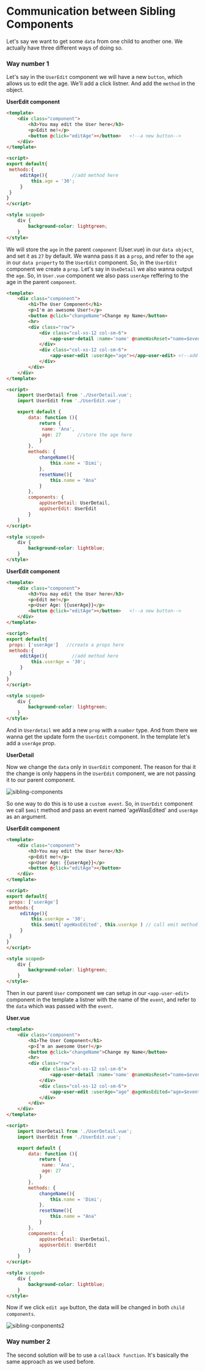 # Communication between Sibling Components

Let's say we want to get some `data` from one child to another one. We actually have three different ways of doing so. 

### Way number 1

Let's say in the `UserEdit` component we will have a new `button`, which allows us to edit the age. We'll add a click listner. And add the `method` in the object. 

**UserEdit component**

```html
<template>
    <div class="component">
        <h3>You may edit the User here</h3>
        <p>Edit me!</p>
        <button @click="editAge"></button>   <!--a new button-->
    </div>
</template>

<script>
export default{
 methods:{
     editAge(){         //add method here
         this.age = '30';
     }
 }
}
</script>

<style scoped>
    div {
        background-color: lightgreen;
    }
</style>
```

We will store the `age` in the parent `component` (User.vue) in our `data object`, and set it as `27` by default. We wanna pass it as a `prop`, and refer to the `age` in our `data property` to the `UserEdit` component. So, in the `UserEdit` component we create a `prop`. Let's say in `UseDetail` we also wanna output the `age`. So, in `User.vue` component we also pass `userAge` reffering to the age in the parent `component`. 


```html
<template>
    <div class="component">
        <h1>The User Component</h1>
        <p>I'm an awesome User!</p>
        <button @click="changeName">Change my Name</button>
        <hr>
        <div class="row">
            <div class="col-xs-12 col-sm-6">
                <app-user-detail :name='name' @nameWasReset="name=$event" :resetFn="resetName" :userAge="age"></app-user-detail>   <!--add as a prop-->
            </div>
            <div class="col-xs-12 col-sm-6">
                <app-user-edit :userAge="age"></app-user-edit> <!--add as a prop-->
            </div>
        </div>
    </div>
</template>

<script>
    import UserDetail from './UserDetail.vue';
    import UserEdit from './UserEdit.vue';

    export default {
        data: function (){
            return {
             name: 'Ana',
             age: 27      //store the age here 
            }
        },
        methods: {
            changeName(){
                this.name = 'Dimi';
            },
            resetName(){
                this.name = "Ana"
            }
        },
        components: {
            appUserDetail: UserDetail,
            appUserEdit: UserEdit
        }
    }
</script>

<style scoped>
    div {
        background-color: lightblue;
    }
</style>
```
**UserEdit component**

```html
<template>
    <div class="component">
        <h3>You may edit the User here</h3>
        <p>Edit me!</p>
        <p>User Age: {{userAge}}</p>
        <button @click="editAge"></button>   <!--a new button-->
    </div>
</template>

<script>
export default{
 props: ['userAge']   //create a props here
 methods:{
     editAge(){         //add method here
         this.userAge = '30';
     }
 }
}
</script>

<style scoped>
    div {
        background-color: lightgreen;
    }
</style>
```

And in `Userdetail` we add a new `prop` with a `number` type. And from there we wanna get the update form the `UserEdit` component. In the template let's add a `userAge` prop. 

**UserDetail**
<template>
    <div class="component">
        <h3>You may view the User Details here</h3>
        <p>Many Details</p>
        <p>User Name: {{switchName()}}</p>
         <p>User Age: {{userAge}}</p>    <!--userAge property-->
        <button @click="resetName">Reset the Name</button>
         <button @click="resetFn()">Reset the Name</button>
    </div>
</template>

<script>
export default {
    props: {
        name: {
            type: String
            },
        resetFn: Function,
        userAge: Number  //new prop 
            },
    methods: {
     switchName(){
      return this.name.split('').reverse().join('');
     },
     resetName(){
         this.name = "Max";
         this.$emit('nameWasReset', this.name)
     }
    }
}
</script>

<style scoped>
    div {
        background-color: lightcoral;
    }
</style>

Now we change the `data` only in `UserEdit` component. The reason for thai it the change is only happens in the `UserEdit` component, we are not passing it to our parent component. 

![sibling-components](../sibling-components.png)

So one way to do this is to use a `custom event`. So, in `UserEdit` component we call `$emit` method and pass an event named 'ageWasEdited' and `userAge` as an argument. 

**UserEdit component**

```html
<template>
    <div class="component">
        <h3>You may edit the User here</h3>
        <p>Edit me!</p>
        <p>User Age: {{userAge}}</p>
        <button @click="editAge"></button>   
    </div>
</template>

<script>
export default{
 props: ['userAge']   
 methods:{
     editAge(){         
         this.userAge = '30';
         this.$emit('ageWasEdited', this.userAge ) // call emit method 
     }
 }
}
</script>

<style scoped>
    div {
        background-color: lightgreen;
    }
</style>
```

Then in our parent `User` component we can setup in our `<app-user-edit>` component in the template a listner with the name of the `event`, and refer to the `data` which was passed with the `event`. 

**User.vue**

```html
<template>
    <div class="component">
        <h1>The User Component</h1>
        <p>I'm an awesome User!</p>
        <button @click="changeName">Change my Name</button>
        <hr>
        <div class="row">
            <div class="col-xs-12 col-sm-6">
                <app-user-detail :name='name' @nameWasReset="name=$event" :resetFn="resetName" :userAge="age"></app-user-detail>
            </div>
            <div class="col-xs-12 col-sm-6">
                <app-user-edit :userAge="age" @ageWasEdited="age=$event"></app-user-edit>
            </div>
        </div>
    </div>
</template>

<script>
    import UserDetail from './UserDetail.vue';
    import UserEdit from './UserEdit.vue';

    export default {
        data: function (){
            return {
             name: 'Ana',
             age: 27
            }
        },
        methods: {
            changeName(){
                this.name = 'Dimi';
            },
            resetName(){
                this.name = "Ana"
            }
        },
        components: {
            appUserDetail: UserDetail,
            appUserEdit: UserEdit
        }
    }
</script>

<style scoped>
    div {
        background-color: lightblue;
    }
</style>
```
Now if we click `edit age` button, the data will be changed in both `child components`. 

![sibling-conponents2](../sibling-components2.png)

### Way number 2

The second solution will be to use a `callback function`. It's basically the same approach as we used before. 